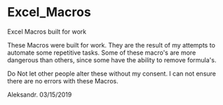# Excel_Macros
Excel Macros built for work

These Macros were built for work. They are the result of my attempts to automate some repetitive tasks. Some of these macro's are more dangerous than others, since some have the ability to remove formula's. 

Do Not let other people alter these without my consent. I can not ensure there are no errors with these Macros.

Aleksandr.  03/15/2019

